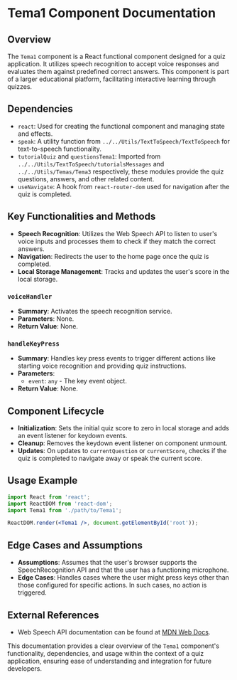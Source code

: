 # Tema1 Component Documentation

## Overview
The `Tema1` component is a React functional component designed for a quiz application. It utilizes speech recognition to accept voice responses and evaluates them against predefined correct answers. This component is part of a larger educational platform, facilitating interactive learning through quizzes.

## Dependencies
- `react`: Used for creating the functional component and managing state and effects.
- `speak`: A utility function from `../../Utils/TextToSpeech/TextToSpeech` for text-to-speech functionality.
- `tutorialQuiz` and `questionsTema1`: Imported from `../../Utils/TextToSpeech/tutorialsMessages` and `../../Utils/Temas/Tema3` respectively, these modules provide the quiz questions, answers, and other related content.
- `useNavigate`: A hook from `react-router-dom` used for navigation after the quiz is completed.

## Key Functionalities and Methods
- **Speech Recognition**: Utilizes the Web Speech API to listen to user's voice inputs and processes them to check if they match the correct answers.
- **Navigation**: Redirects the user to the home page once the quiz is completed.
- **Local Storage Management**: Tracks and updates the user's score in the local storage.

### `voiceHandler`
- **Summary**: Activates the speech recognition service.
- **Parameters**: None.
- **Return Value**: None.

### `handleKeyPress`
- **Summary**: Handles key press events to trigger different actions like starting voice recognition and providing quiz instructions.
- **Parameters**:
  - `event`: `any` - The key event object.
- **Return Value**: None.

## Component Lifecycle
- **Initialization**: Sets the initial quiz score to zero in local storage and adds an event listener for keydown events.
- **Cleanup**: Removes the keydown event listener on component unmount.
- **Updates**: On updates to `currentQuestion` or `currentScore`, checks if the quiz is completed to navigate away or speak the current score.

## Usage Example
```jsx
import React from 'react';
import ReactDOM from 'react-dom';
import Tema1 from './path/to/Tema1';

ReactDOM.render(<Tema1 />, document.getElementById('root'));
```

## Edge Cases and Assumptions
- **Assumptions**: Assumes that the user's browser supports the SpeechRecognition API and that the user has a functioning microphone.
- **Edge Cases**: Handles cases where the user might press keys other than those configured for specific actions. In such cases, no action is triggered.

## External References
- Web Speech API documentation can be found at [MDN Web Docs](https://developer.mozilla.org/en-US/docs/Web/API/SpeechRecognition).

This documentation provides a clear overview of the `Tema1` component's functionality, dependencies, and usage within the context of a quiz application, ensuring ease of understanding and integration for future developers.

